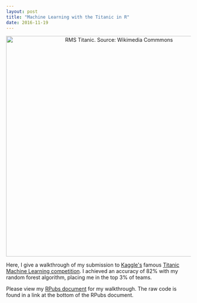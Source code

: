 ```yaml
---
layout: post
title: "Machine Learning with the Titanic in R"
date: 2016-11-19
---
```

<center><img src="https://upload.wikimedia.org/wikipedia/commons/d/d7/Sea_Trials_of_RMS_Titanic,_2nd_of_April_1912.jpg" alt="RMS Titanic. Source: Wikimedia Commmons" width="600px" />
</center>
  
Here, I give a walkthrough of my submission to [Kaggle's](http://www.kaggle.com) famous 
[Titanic Machine Learning competition](https://www.kaggle.com/c/titanic). I achieved an 
accuracy of 82% with my random forest algorithm, placing me in the top 3% of teams.
  
Please view my [RPubs document](http://rpubs.com/kafay/Machine-Learning-with-Titanic-R)
for my walkthrough. The raw code is found in a link at the bottom of the RPubs document.  


